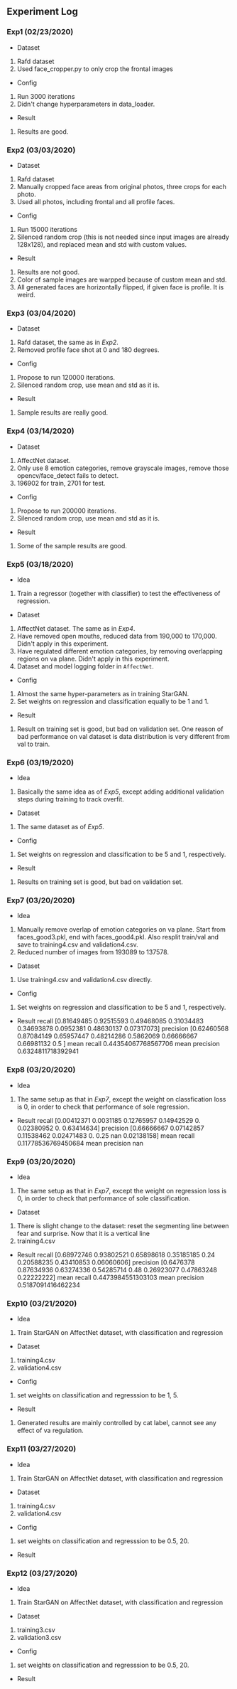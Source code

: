 ## Experiment Log

### Exp1 (02/23/2020)
 - Dataset
1. Rafd dataset
2. Used face_cropper.py to only crop the frontal images

 - Config
1. Run 3000 iterations
2. Didn't change hyperparameters in data_loader.

 - Result
1. Results are good.


### Exp2 (03/03/2020)
 - Dataset
1. Rafd dataset
2. Manually cropped face areas from original photos, three crops for each photo.
3. Used all photos, including frontal and all profile faces.

 - Config
1. Run 15000 iterations
2. Silenced random crop (this is not needed since input images are already 128x128), and replaced mean and std with custom values.

 - Result
1. Results are not good.
2. Color of sample images are warpped because of custom mean and std.
3. All generated faces are horizontally flipped, if given face is profile. It is weird.


### Exp3 (03/04/2020)
 - Dataset
1. Rafd dataset, the same as in *Exp2*.
2. Removed profile face shot at 0 and 180 degrees.

 - Config
1. Propose to run 120000 iterations.
2. Silenced random crop, use mean and std as it is.

 - Result
1. Sample results are really good.


### Exp4 (03/14/2020)
 - Dataset
1. AffectNet dataset.
3. Only use 8 emotion categories, remove grayscale images, remove those opencv/face_detect fails to detect.
2. 196902 for train, 2701 for test.

 - Config
1. Propose to run 200000 iterations.
2. Silenced random crop, use mean and std as it is.

 - Result
1. Some of the sample results are good.


### Exp5 (03/18/2020)
 - Idea
1. Train a regressor (together with classifier) to test the effectiveness of regression.

 - Dataset
1. AffectNet dataset. The same as in *Exp4*.
2. Have removed open mouths, reduced data from 190,000 to 170,000. Didn't apply in this experiment.
3. Have regulated different emotion categories, by removing overlapping regions on va plane. Didn't apply in this experiment.
4. Dataset and model logging folder in `AffectNet`.

 - Config
1. Almost the same hyper-parameters as in training StarGAN.
2. Set weights on regression and classification equally to be 1 and 1.

 - Result
1. Result on training set is good, but bad on validation set. One reason of bad performance on val dataset is data distribution is very different from val to train.


### Exp6 (03/19/2020)
 - Idea
1. Basically the same idea as of *Exp5*, except adding additional validation steps during training to track overfit.

 - Dataset
1. The same dataset as of *Exp5*.

 - Config
1. Set weights on regression and classification to be 5 and 1, respectively.

 - Result
1. Results on training set is good, but bad on validation set.


### Exp7 (03/20/2020)
 - Idea
1. Manually remove overlap of emotion categories on va plane. Start from faces_good3.pkl, end with faces_good4.pkl. Also resplit train/val and save to training4.csv and validation4.csv.
2. Reduced number of images from 193089 to 137578.

 - Dataset
1. Use training4.csv and validation4.csv directly.

 - Config
1. Set weights on regression and classification to be 5 and 1, respectively.

 - Result
recall [0.81649485 0.92515593 0.49468085 0.31034483 0.34693878 0.0952381 0.48630137 0.07317073]
precision [0.62460568 0.87084149 0.65957447 0.48214286 0.5862069  0.66666667 0.66981132 0.5       ]
mean recall 0.44354067768567706
mean precision 0.6324811718392941


### Exp8 (03/20/2020)
 - Idea
1. The same setup as that in *Exp7*, except the weight on classfication loss is 0, in order to check that performance of sole regression.

 - Result
recall [0.00412371 0.0031185  0.12765957 0.14942529 0.         0.02380952 0.         0.63414634]
precision [0.66666667 0.07142857 0.11538462 0.02471483 0.         0.25        nan 0.02138158]
mean recall 0.11778536769450684
mean precision nan


### Exp9 (03/20/2020)
 - Idea
1. The same setup as that in *Exp7*, except the weight on regression loss is 0, in order to check that performance of sole classification.

 - Dataset
1. There is slight change to the dataset: reset the segmenting line between fear and surprise. Now that it is a vertical line
2. training4.csv

 - Result
recall [0.68972746 0.93802521 0.65898618 0.35185185 0.24       0.20588235 0.43410853 0.06060606]
precision [0.6476378  0.87634936 0.63274336 0.54285714 0.48       0.26923077 0.47863248 0.22222222]
mean recall 0.4473984551303103
mean precision 0.5187091416462234


### Exp10 (03/21/2020)
 - Idea
1. Train StarGAN on AffectNet dataset, with classification and regression

 - Dataset
1. training4.csv
2. validation4.csv

 - Config
1. set weights on classification and regresssion to be 1, 5.

 - Result
1. Generated results are mainly controlled by cat label, cannot see any effect of va regulation.


### Exp11 (03/27/2020)
 - Idea
1. Train StarGAN on AffectNet dataset, with classification and regression

 - Dataset
1. training4.csv
2. validation4.csv

 - Config
1. set weights on classification and regresssion to be 0.5, 20.

 - Result


### Exp12 (03/27/2020)
 - Idea
1. Train StarGAN on AffectNet dataset, with classification and regression

 - Dataset
1. training3.csv
2. validation3.csv

 - Config
1. set weights on classification and regresssion to be 0.5, 20.

 - Result
